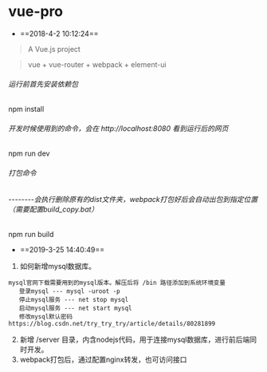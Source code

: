 # vue-pro

- ==2018-4-2 10:12:24==

> A Vue.js project          

> vue + vue-router + webpack + element-ui

###### 运行前首先安装依赖包
npm install

###### 开发时候使用到的命令，会在 http://localhost:8080 看到运行后的网页
npm run dev

###### 打包命令
###### --------会执行删除原有的dist文件夹，webpack打包好后会自动出包到指定位置（需要配置build_copy.bat）
npm run build


- ==2019-3-25 14:40:49==

1. 如何新增mysql数据库。

```
mysql官网下载需要用到的mysql版本。解压后将 /bin 路径添加到系统环境变量
   登录mysql --- mysql -uroot -p
   停止mysql服务 --- net stop mysql
   启动mysql服务 --- net start mysql
   修改mysql默认密码 https://blog.csdn.net/try_try_try/article/details/80281899
```

2. 新增 /server 目录，内含nodejs代码，用于连接mysql数据库，进行前后端同时开发。
3. webpack打包后，通过配置nginx转发，也可访问接口